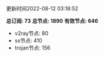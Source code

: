 更新时间2022-08-12 03:18:52

**总订阅: 73**
**总节点: 1890**
**有效节点: 646**
- v2ray节点: 80
- ss节点: 410
- trojan节点: 156
